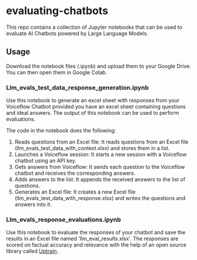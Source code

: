 # evaluating-chatbots

This repo contains a collection of Jupyter notebooks that can be used to evaluate AI Chatbots powered by Large Language Models. 

## Usage

Download the notebook files (.ipynb) and upload them to your Google Drive. You can then open them in Google Colab.

### Llm_evals_test_data_response_generation.ipynb

Use this notebook to generate an excel sheet with responses from your Voiceflow Chatbot provided you have an excel sheet containing questions and ideal answers. The output of this notebook can be used to perform evaluations.

The code in the notebook does the following:

1. Reads questions from an Excel file: It reads questions from an Excel file (llm_evals_test_data_with_context.xlsx) and stores them in a list.
2. Launches a Voiceflow session: It starts a new session with a Voiceflow chatbot using an API key.
3. Gets answers from Voiceflow: It sends each question to the Voiceflow chatbot and receives the corresponding answers.
4. Adds answers to the list: It appends the received answers to the list of questions.
5. Generates an Excel file: It creates a new Excel file (llm_evals_test_data_with_response.xlsx) and writes the questions and answers into it.

### Llm_evals_response_evaluations.ipynb

Use this notebook to evaluate the responses of your chatbot and save the results in an Excel file named 'llm_eval_results.xlsx'. The responses are scored on factual accuracy and relevance with the help of an open source library called [Uptrain](https://github.com/uptrain-ai/uptrain).